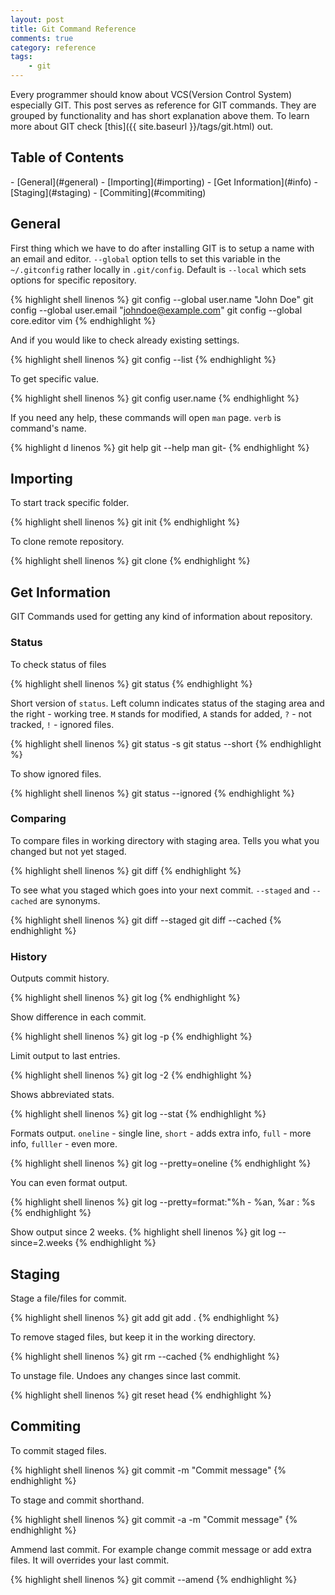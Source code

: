 ```yaml
---
layout: post
title: Git Command Reference
comments: true
category: reference
tags:
    - git
---
```


Every programmer should know about VCS(Version Control System) especially GIT. This post serves as reference for GIT commands. They are grouped by functionality and has short explanation above them. To learn more about GIT check [this]({{ site.baseurl }}/tags/git.html) out.

## Table of Contents
<p></p>
- [General](#general)
- [Importing](#importing)
- [Get Information](#info)
- [Staging](#staging)
- [Commiting](#commiting)

## <a name="general"></a>General

First thing which we have to do after installing GIT is to setup a name with an email and editor. `--global` option tells to set this variable in the `~/.gitconfig` rather locally in `.git/config`. Default is `--local` which sets options for specific repository.

{% highlight shell linenos %}
git config --global user.name "John Doe"
git config --global user.email "johndoe@example.com"
git config --global core.editor vim
{% endhighlight %}


And if you would like to check already existing settings.

{% highlight shell linenos %}
git config --list
{% endhighlight %}

To get specific value.

{% highlight shell linenos %}
git config user.name
{% endhighlight %}

If you need any help, these commands will open `man` page. `verb` is command's name.

{% highlight d linenos %}
git help <verb>
git <verb> --help
man git-<verb>
{% endhighlight %}


## <a name="importing"></a>Importing

To start track specific folder.

{% highlight shell linenos %}
git init
{% endhighlight %}

To clone remote repository.

{% highlight shell linenos %}
git clone <url>
{% endhighlight %}

## <a name="info"></a>Get Information

GIT Commands used for getting any kind of information about repository.

### Status
To check status of files

{% highlight shell linenos %}
git status
{% endhighlight %}

Short version of `status`. Left column indicates status of the staging area and the right - working tree. `M` stands for
modified, `A` stands for added, `?` - not tracked, `!` - ignored files.

{% highlight shell linenos %}
git status -s
git status --short
{% endhighlight %}

To show ignored files.

{% highlight shell linenos %}
git status --ignored
{% endhighlight %}

### Comparing

To compare files in working directory with staging area. Tells you what you changed but not yet staged.

{% highlight shell linenos %}
git diff
{% endhighlight %}

To see what you staged which goes into your next commit. `--staged` and `--cached` are synonyms.

{% highlight shell linenos %}
git diff --staged
git diff --cached
{% endhighlight %}

### History

Outputs commit history.

{% highlight shell linenos %}
git log
{% endhighlight %}

Show difference in each commit.

{% highlight shell linenos %}
git log -p
{% endhighlight %}

Limit output to last entries.

{% highlight shell linenos %}
git log -2
{% endhighlight %}

Shows abbreviated stats.

{% highlight shell linenos %}
git log --stat
{% endhighlight %}

Formats output. `oneline` - single line,  `short` - adds extra info, `full` - more info, `fulller` - even more.

{% highlight shell linenos %}
git log --pretty=oneline
{% endhighlight %}

You can even format output.

{% highlight shell linenos %}
git log --pretty=format:"%h - %an, %ar : %s
{% endhighlight %}

Show output since 2 weeks.
{% highlight shell linenos %}
git log --since=2.weeks
{% endhighlight %}

## <a name="staging"></a>Staging

Stage a file/files for commit.

{% highlight shell linenos %}
git add <file>
git add .
{% endhighlight %}

To remove staged files, but keep it in the working directory.

{% highlight shell linenos %}
git rm --cached <file>
{% endhighlight %}

To unstage file. Undoes any changes since last commit.

{% highlight shell linenos %}
git reset head <file>
{% endhighlight %}

## <a name="commiting"></a>Commiting

To commit staged files.

{% highlight shell linenos %}
git commit -m "Commit message"
{% endhighlight %}


To stage and commit shorthand.

{% highlight shell linenos %}
git commit -a -m "Commit message"
{% endhighlight %}

Ammend last commit. For example change commit message or add extra files. It will overrides your last commit.

{% highlight shell linenos %}
git commit --amend
{% endhighlight %}








